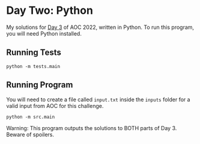 # Day Two: Python

My solutions for [Day 3](https://adventofcode.com/2022/day/3) of AOC 2022, written in Python. To run this program, you will need Python installed.

## Running Tests

```
python -m tests.main
```

## Running Program

You will need to create a file called `input.txt` inside the `inputs` folder for a valid input from AOC for this challenge.

```
python -m src.main
```

Warning: This program outputs the solutions to BOTH parts of Day 3. Beware of spoilers.